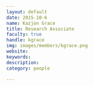 ```yaml
---
layout: default
date: 2015-10-6
name: Kazjon Grace
title: Research Associate
faculty: true
handle: kgrace
img: images/members/kgrace.png
website: 
keywords: 
description: 
category: people

---
```

